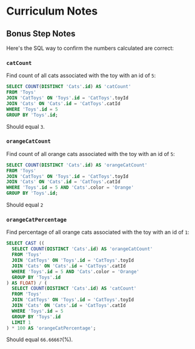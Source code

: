 # Curriculum Notes

## Bonus Step Notes

Here's the SQL way to confirm the numbers calculated are correct:

### `catCount`

Find count of all cats associated with the toy with an id of `5`:

```sql
SELECT COUNT(DISTINCT 'Cats'.id) AS 'catCount'
FROM 'Toys'
JOIN 'CatToys' ON 'Toys'.id = 'CatToys'.toyId
JOIN 'Cats' ON 'Cats'.id = 'CatToys'.catId
WHERE 'Toys'.id = 5
GROUP BY 'Toys'.id;
```

Should equal `3`.

### `orangeCatCount`

Find count of all orange cats associated with the toy with an id of `5`:

```sql
SELECT COUNT(DISTINCT 'Cats'.id) AS 'orangeCatCount'
FROM 'Toys'
JOIN 'CatToys' ON 'Toys'.id = 'CatToys'.toyId
JOIN 'Cats' ON 'Cats'.id = 'CatToys'.catId
WHERE 'Toys'.id = 5 AND 'Cats'.color = 'Orange'
GROUP BY 'Toys'.id;
```

Should equal `2`

### `orangeCatPercentage`

Find percentage of all orange cats associated with the toy with an id of `1`:

```sql
SELECT CAST ((
  SELECT COUNT(DISTINCT 'Cats'.id) AS 'orangeCatCount'
  FROM 'Toys'
  JOIN 'CatToys' ON 'Toys'.id = 'CatToys'.toyId
  JOIN 'Cats' ON 'Cats'.id = 'CatToys'.catId
  WHERE 'Toys'.id = 5 AND 'Cats'.color = 'Orange'
  GROUP BY 'Toys'.id
) AS FLOAT) / (
  SELECT COUNT(DISTINCT 'Cats'.id) AS 'catCount'
  FROM 'Toys'
  JOIN 'CatToys' ON 'Toys'.id = 'CatToys'.toyId
  JOIN 'Cats' ON 'Cats'.id = 'CatToys'.catId
  WHERE 'Toys'.id = 5
  GROUP BY 'Toys'.id
  LIMIT 1
) * 100 AS 'orangeCatPercentage';
```

Should equal `66.66667`(%).
